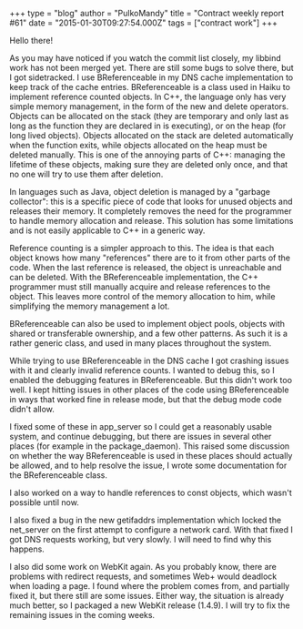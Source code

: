 +++
type = "blog"
author = "PulkoMandy"
title = "Contract weekly report #61"
date = "2015-01-30T09:27:54.000Z"
tags = ["contract work"]
+++

Hello there!

As you may have noticed if you watch the commit list closely, my libbind work has not been merged yet. There are still some bugs to solve there, but I got sidetracked. I use BReferenceable in my DNS cache implementation to keep track of the cache entries. BReferenceable is a class used in Haiku to implement reference counted objects. In C++, the language only has very simple memory management, in the form of the new and delete operators. Objects can be allocated on the stack (they are temporary and only last as long as the function they are declared in is executing), or on the heap (for long lived objects). Objects allocated on the stack are deleted automatically when the function exits, while objects allocated on the heap must be deleted manually. This is one of the annoying parts of C++: managing the lifetime of these objects, making sure they are deleted only once, and that no one will try to use them after deletion.
<!--more-->
In languages such as Java, object deletion is managed by a "garbage collector": this is a specific piece of code that looks for unused objects and releases their memory. It completely removes the need for the programmer to handle memory allocation and release. This solution has some limitations and is not easily applicable to C++ in a generic way.

Reference counting is a simpler approach to this. The idea is that each object knows how many "references" there are to it from other parts of the code. When the last reference is released, the object is unreachable and can be deleted. With the BReferenceable implementation, the C++ programmer must still manually acquire and release references to the object. This leaves more control of the memory allocation to him, while simplifying the memory management a lot.

BReferenceable can also be used to implement object pools, objects with shared or transferable ownership, and a few other patterns. As such it is a rather generic class, and used in many places throughout the system.

While trying to use BReferenceable in the DNS cache I got crashing issues with it and clearly invalid reference counts. I wanted to debug this, so I enabled the debugging features in BReferenceable. But this didn't work too well. I kept hitting issues in other places of the code using BReferenceable in ways that worked fine in release mode, but that the debug mode code didn't allow.

I fixed some of these in app_server so I could get a reasonably usable system, and continue debugging, but there are issues in several other places (for example in the package_daemon). This raised some discussion on whether the way BReferenceable is used in these places should actually be allowed, and to help resolve the issue, I wrote some documentation for the BReferenceable class.

I also worked on a way to handle references to const objects, which wasn't possible until now.

I also fixed a bug in the new getifaddrs implementation which locked the net_server on the first attempt to configure a network card. With that fixed I got DNS requests working, but very slowly. I will need to find why this happens.

I also did some work on WebKit again. As you probably know, there are problems with redirect requests, and sometimes Web+ would deadlock when loading a page. I found where the problem comes from, and partially fixed it, but there still are some issues. Either way, the situation is already much better, so I packaged a new WebKit release (1.4.9). I will try to fix the remaining issues in the coming weeks.